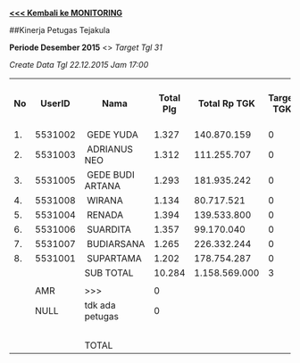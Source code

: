 **[<<< Kembali ke MONITORING](https://github.com/suriawan/Area-Bali-Utara/blob/master/TUSBUNG.md)**


##Kinerja Petugas Tejakula

**Periode Desember 2015** <> _Target Tgl 31_


_Create Data Tgl 22.12.2015 Jam 17:00_


<table><tbody><tr><th>No</th><th>UserID</th><th>Nama</th><th>Total Plg</th><th>Total Rp TGK</th><th>Target TGK</th><th>Realisasi Saldo TGK (Blm Lunas)</th><th>% Pencapaian Thd Target TGK</th><th>BOBOT SLA</th><th>PK 1 Bln - Blm Lunas</th><th>PK 2 Bln - Blm Lunas</th><th>PK 3 Bln - Blm Lunas</th><th>PK 4 Bln - Blm Lunas</th></tr><tr><td>1.</td><td>5531002</td><td>&nbsp;GEDE YUDA</td><td>1.327</td><td>140.870.159</td><td>0</td><td>2.392.195</td><td>-598048550%</td><td>0,00%</td><td>0</td><td>0</td><td>0</td><td>0</td></tr><tr><td>2.</td><td>5531003</td><td>&nbsp;ADRIANUS NEO</td><td>1.312</td><td>111.255.707</td><td>0</td><td>2.836.235</td><td>-709058550%</td><td>0,00%</td><td>22</td><td>0</td><td>0</td><td>0</td></tr><tr><td>3.</td><td>5531005</td><td>&nbsp;GEDE BUDI ARTANA</td><td>1.293</td><td>181.935.242</td><td>0</td><td>6.390.977</td><td>-1597744050%</td><td>0,00%</td><td>37</td><td>0</td><td>0</td><td>0</td></tr><tr><td>4.</td><td>5531008</td><td>&nbsp;WIRANA</td><td>1.134</td><td>80.717.521</td><td>0</td><td>7.193.254</td><td>-1798313300%</td><td>0,00%</td><td>0</td><td>0</td><td>0</td><td>0</td></tr><tr><td>5.</td><td>5531004</td><td>&nbsp;RENADA</td><td>1.394</td><td>139.533.800</td><td>0</td><td>11.464.090</td><td>-2866022300%</td><td>0,00%</td><td>0</td><td>0</td><td>0</td><td>0</td></tr><tr><td>6.</td><td>5531006</td><td>&nbsp;SUARDITA</td><td>1.357</td><td>99.170.040</td><td>0</td><td>12.089.262</td><td>-3022315300%</td><td>0,00%</td><td>0</td><td>0</td><td>0</td><td>0</td></tr><tr><td>7.</td><td>5531007</td><td>&nbsp;BUDIARSANA</td><td>1.265</td><td>226.332.244</td><td>0</td><td>17.410.987</td><td>-4352746550%</td><td>0,00%</td><td>0</td><td>0</td><td>0</td><td>0</td></tr><tr><td>8.</td><td>5531001</td><td>&nbsp;SUPARTAMA</td><td>1.202</td><td>178.754.287</td><td>0</td><td>20.886.699</td><td>-5221674550%</td><td>0,00%</td><td>3</td><td>0</td><td>0</td><td>0</td></tr><tr><td> </td><td> </td><td>SUB TOTAL</td><td>10.284</td><td>1.158.569.000</td><td>3</td><td>80.663.699</td><td>-2520740394%</td><td>0,00%</td><td>62</td><td>0</td><td>0</td><td>0</td></tr><tr><td> </td><td> </td><td> </td><td> </td><td> </td><td> </td><td> </td><td> </td><td> </td><td> </td><td> </td><td> </td><td> </td></tr><tr><td> </td><td>AMR</td><td>&gt;&gt;&gt;</td><td>0</td><td> </td><td> </td><td> - </td><td> </td><td> </td><td>0</td><td>0</td><td>0</td><td>0</td></tr><tr><td> </td><td>NULL</td><td>tdk ada petugas</td><td>0</td><td> </td><td> </td><td> - </td><td> </td><td> </td><td>0</td><td>0</td><td>0</td><td> </td></tr><tr><td> </td><td> </td><td> </td><td> </td><td> </td><td> </td><td> - </td><td> </td><td> </td><td> - </td><td> - </td><td> - </td><td> - </td></tr><tr><td> </td><td> </td><td>TOTAL</td><td> </td><td> </td><td> </td><td> 80.663.699 </td><td> </td><td> </td><td> 62 </td><td> - </td><td> - </td><td> - </td></tr></tbody></table>
